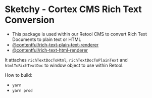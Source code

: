 # Sketchy - Cortex CMS Rich Text Conversion

- This package is used within our Retool CMS to convert Rich Text Documents to plain text or HTML
- [@contentful/rich-text-plain-text-renderer](https://www.npmjs.com/package/@contentful/rich-text-plain-text-renderer)
- [@contentful/rich-text-html-renderer](https://www.npmjs.com/package/@contentful/rich-text-html-renderer)

It attaches `richTextDocToHtml`, `richTextDocToPlainText` and `htmlToRichTextDoc` to window object to use within Retool.

How to build:
- `yarn`
- `yarn prod`
